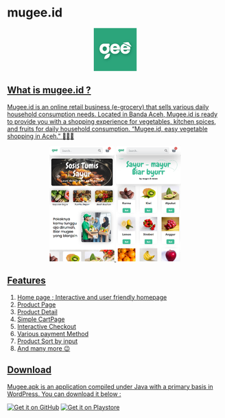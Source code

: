 # mugee.id
<p align="center" dir="auto">
    <a target="_blank" rel="noopener noreferrer" href="/github.com/diidhul/mugee/blob/main/app/src/main/res/drawable/ic_launcher.png"><img src="https://github.com/diidhul/mugee/blob/main/app/src/main/res/drawable/ic_launcher.png" width="100" style="max-width: 100%;">
</p>

## What is mugee.id ?
Mugee.id is an online retail business (e-grocery) that sells various daily household consumption needs. Located in Banda Aceh, Mugee.id is ready to provide you with a shopping experience for vegetables, kitchen spices, and fruits for daily household consumption. “Mugee.id, easy vegetable shopping in Aceh.” 🛒🌿🍎

<p align="center">
  <img src="./kasyapi/metadata/images/mugee.id__v=018292986237(iPhone SE).png" width="30%" />
  <img src="./kasyapi/metadata/images/mugee.id__page_id=389&v=018292986237(iPhone SE).png" width="30%" />
</p>

## Features
1. Home page ; Interactive and user friendly homepage
2. Product Page
3. Product Detail
4. Simple CartPage
5. Interactive Checkout
6. Various payment Method
7. Product Sort by input
8. And many more 😉

## Download
Mugee.apk is an application compiled under Java with a primary basis in WordPress. You can download it below :
<p dir="auto"><a href="https://github.com/diidhul/mugee/releases/tag/v.0.1.0"><img src="https://github.com/machiav3lli/oandbackupx/raw/034b226cea5c1b30eb4f6a6f313e4dadcbb0ece4/badge_github.png" alt="Get it on GitHub" height="80" style="max-width: 100%;"></a>
<a href="https:***" rel="nofollow"><img src="https://github.com/steverichey/google-play-badge-svg/blob/master/img/en_get.svg" alt="Get it on Playstore" height="80" data-canonical-src="https://github.com/steverichey/google-play-badge-svg/blob/master/img/en_get.svg" style="max-width: 100%;"></a>
</p>



